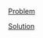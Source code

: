 [Problem](https://leetcode.com/problems/count-subarrays-with-fixed-bounds)

[Solution](https://leetcode.com/problems/count-subarrays-with-fixed-bounds/solutions/3255186/2444-count-subarrays-with-fixed-bounds-simple-solution)
